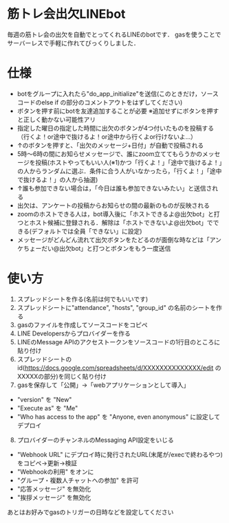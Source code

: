 # 筋トレ会出欠LINEbot

毎週の筋トレ会の出欠を自動でとってくれるLINEのbotです．
gasを使うことでサーバーレスで手軽に作れてびっくりしました．


# 仕様

* botをグループに入れたら"do_app_initialize"を送信(このときだけ，ソースコードのelse if の部分のコメントアウトをはずしてください)
* ボタンを押す前にbotを友達追加することが必要 ※追加せずにボタンを押すと正しく動かない可能性アリ
* 指定した曜日の指定した時間に出欠のボタンが4つ付いたものを投稿する（行くよ！or途中で抜けるよ！or途中から行くよor行けないよ…）
* ↑のボタンを押すと、「出欠のメッセージ+日付」が自動で投稿される
* 5時〜6時の間にお知らせメッセージで、誰にzoom立ててもらうかのメッセージを投稿(ホストやってもいい人(※1)かつ「行くよ！」「途中で抜けるよ！」の人からランダムに選ぶ．条件に合う人がいなかったら，「行くよ！」「途中で抜けるよ！」の人から抽選)
* ↑誰も参加できない場合は，「今日は誰も参加できないみたい」と送信される
* 出欠は、アンケートの投稿からお知らせの間の最新のものが反映される
* zoomのホストできる人は，bot導入後に「ホストできるよ@出欠bot」と打つとホスト候補に登録される．解除は「ホストできないよ@出欠bot」でできる(デフォルトでは全員「できない」に設定)
* メッセージがどんどん流れて出欠ボタンをたどるのが面倒な時などは「アンケちょーだい@出欠bot」と打つとボタンをもう一度送信


# 使い方

1. スプレッドシートを作る(名前は何でもいいです)
2. スプレッドシートに"attendance", "hosts", "group_id" の名前のシートを作る
3. gasのファイルを作成してソースコードをコピペ
4. LINE Developersからプロバイダーを作る
5. LINEのMessage APIのアクセストークンをソースコードの1行目のところに貼り付け
6. スプレッドシートのid(https://docs.google.com/spreadsheets/d/XXXXXXXXXXXXXX/edit のXXXXXの部分)を同じく貼り付け
7. gasを保存して「公開」→「webアプリケーションとして導入」
* "version" を "New"
* "Execute as" を "Me"
* "Who has access to the app" を "Anyone, even anonymous" に設定してデプロイ
8. プロバイダーのチャンネルのMessaging API設定をいじる
* "Webhook URL" にデプロイ時に発行されたURL(末尾が/execで終わるやつ)をコピペ→更新→検証
* "Webhookの利用" をオンに
* "グループ・複数人チャットへの参加" を許可
* "応答メッセージ" を無効化
* "挨拶メッセージ" を無効化

あとはお好みでgasのトリガーの日時などを設定してください
